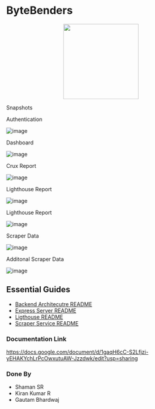 # ByteBenders
<p align="center">
<img src="https://media.giphy.com/media/TEnXkcsHrP4YedChhA/giphy.gif" width="200" height="200" frameBorder="0" class="giphy-embed" allowFullScreen></img></p>
</p>

Snapshots

Authentication

![image](https://github.com/user-attachments/assets/dbb72c40-eed8-4ab3-8f87-8d83d5b4772d)

Dashboard

![image](https://github.com/user-attachments/assets/35f54751-08ad-4028-b04f-7c56f4775abf)

Crux Report

![image](https://github.com/user-attachments/assets/f40f1a0a-ff14-40f1-9752-144cd547b9b3)

Lighthouse Report

![image](https://github.com/user-attachments/assets/a8f56706-eb19-448c-b939-c9523928c4af)

Lighthouse Report

![image](https://github.com/user-attachments/assets/f096389c-fba6-45b7-acbc-5d0de7bdf0e8)

Scraper Data

![image](https://github.com/user-attachments/assets/258b0cc8-5dc8-4893-a834-fe0c4c034e30)

Additonal Scraper Data

![image](https://github.com/user-attachments/assets/5416b270-b52f-4d22-9d49-092e174f96c7)


## Essential Guides

- [Backend Architecutre README ](README/backend.README.md)
- [Express Server README](README/express-server.README.md)
- [Ligthouse README](README/lighthouse.README.md)
- [Scraper Service README](README/scraper-README.md)

### Documentation Link
https://docs.google.com/document/d/1gaqH6cC-S2Lfjzi-yEHAKYchLrPcOwxutuAW-Jzzdwk/edit?usp=sharing

### Done By 
- Shaman SR
- Kiran Kumar R
- Gautam Bhardwaj 
